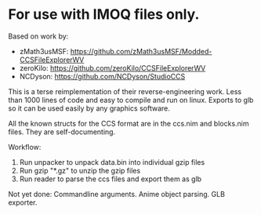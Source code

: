 # For use with IMOQ files only.

Based on work by:
* zMath3usMSF: https://github.com/zMath3usMSF/Modded-CCSFileExplorerWV
* zeroKilo:    https://github.com/zeroKilo/CCSFileExplorerWV
* NCDyson:     https://github.com/NCDyson/StudioCCS

This is a terse reimplementation of their reverse-engineering work.
Less than 1000 lines of code and easy to compile and run on linux.
Exports to glb so it can be used easily by any graphics software.

All the known structs for the CCS format are in the ccs.nim and blocks.nim files. They are self-documenting.

Workflow:
1. Run unpacker to unpack data.bin into individual gzip files
2. Run gzip "\*.gz" to unzip the gzip files
3. Run reader to parse the ccs files and export them as glb

Not yet done:
	Commandline arguments.
	Anime object parsing.
	GLB exporter.
